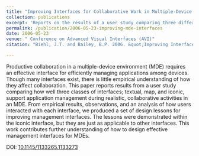 ```yaml
---
title: "Improving Interfaces for Collaborative Work in Multiple-Device Environments"
collection: publications
excerpt: 'Reports on the results of a user study comparing three different interface designs for managing content across displays in a multi-device environment. Provides design recommendations for improving interfaces for these environments.'
permalink: /publication/2006-05-23-improving-mde-interfaces
date: 2006-05-23
venue: " Conference on Advanced Visual Interfaces (AVI)"
citation: "Biehl, J.T. and Bailey, B.P. 2006. &quot;Improving Interfaces for Collaborative Work in Multiple-Device Environments.&quot; <i>In Proceedings of the Working Conference on Advanced Visual Interfaces (AVI '06)</i>. ACM, New York, NY, USA, pp. 35-42."

---
```

Productive collaboration in a multiple-device environment (MDE) requires an effective interface for efficiently managing applications among devices. Though many interfaces exist, there is little empirical understanding of how they affect collaboration. This paper reports results from a user study comparing how well three classes of interfaces; textual, map, and iconic, support application management during realistic, collaborative activities in an MDE. From empirical results, observations, and an analysis of how users interacted with each interface, we produced a set of design lessons for improving management interfaces. The lessons were demonstrated within the iconic interface, but they are just as applicable to other interfaces. This work contributes further understanding of how to design effective management interfaces for MDEs.

DOI: [10.1145/1133265.1133273](https://10.1145/1133265.1133273)
